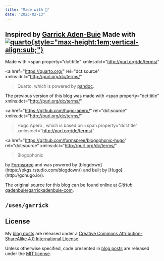 ```yaml
---
title: "Made with 💙"
date: "2023-02-13"
---
```


## Inspired by [Garrick Aden-Buie](https://github.com/gadenbuie/garrickadenbuie-com) Made with [![quarto](https://quarto.org/quarto.png){style="max-height:1em;vertical-align:sub;"}](https://quarto.org)

Made with
<span
  property="dct:title"
  xmlns:dct="http://purl.org/dc/terms/"
>
  <a
    href="https://quarto.org/"
    rel="dct:source"
    xmlns:dct="http://purl.org/dc/terms/"
  >Quarto</a></span>,
which is powered by [pandoc](https://pandoc.org/).

The previous version of this blog was made with
<span
  property="dct:title"
  xmlns:dct="http://purl.org/dc/terms/"
>
  <a
    href="https://github.com/hugo-apero/"
    rel="dct:source"
    xmlns:dct="http://purl.org/dc/terms/"
  >Hugo Apéro</a>
</span>, which is based on
<span
  property="dct:title"
  xmlns:dct="http://purl.org/dc/terms/"
>
  <a
    href="https://github.com/formspree/blogophonic-hugo"
    rel="dct:source"
    xmlns:dct="http://purl.org/dc/terms/"
  >Blogophonic</a>
</span>
by
<a
  href="https://formspree.io"
  property="cc:attributionName"
  rel="cc:attributionURL"
  xmlns:cc="http://creativecommons.org/ns#"
>Formspree</a>
and was powered by [blogdown](https://pkgs.rstudio.com/blogdown/)
and built by [Hugo](http://gohugo.io/).

The original source for this blog can be found online at <a href="https://github.com/gadenbuie/garrickadenbuie-com"><i class="fab fa-github"><span class="sr-only">GitHub</span></i> gadenbuie/garrickadenbuie-com</a>.

## `/uses/garrick`


## License

My [blog posts](/blog/) are released under a [Creative Commons Attribution-ShareAlike 4.0 International License](http://creativecommons.org/licenses/by-sa/4.0/).

<center>
<i class="fab fa-creative-commons fa-2x"></i><i class="fab fa-creative-commons-by fa-2x"></i><i class="fab fa-creative-commons-sa fa-2x"></i>
</center>

Unless otherwise specified, code presented in [blog posts](/blog/) are released under the [MIT license](https://opensource.org/licenses/MIT).